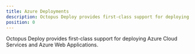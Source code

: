 ```yaml
---
title: Azure Deployments
description: Octopus Deploy provides first-class support for deploying Azure Cloud Services and Azure Web Applications.
position: 0
---
```


Octopus Deploy provides first-class support for deploying Azure Cloud Services and Azure Web Applications.
